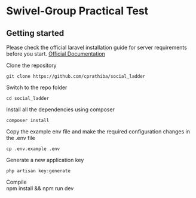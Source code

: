 # Swivel-Group Practical Test

## Getting started

Please check the official laravel installation guide for server requirements before you start. [Official Documentation](https://laravel.com/docs/5.4/installation#installation)

Clone the repository

	git clone https://github.com/cprathiba/social_ladder

Switch to the repo folder

	cd social_ladder

Install all the dependencies using composer

	composer install

Copy the example env file and make the required configuration changes in the .env file

    cp .env.example .env

Generate a new application key

    php artisan key:generate
    
Compile    
    npm install && npm run dev